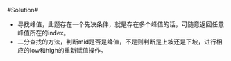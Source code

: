 #Solution#

*   寻找峰值，此题存在一个先决条件，就是存在多个峰值的话，可随意返回任意峰值所在的index。
*   二分查找的方法，判断mid是否是峰值，不是则判断是上坡还是下坡，进行相应的low和high的重新赋值操作。